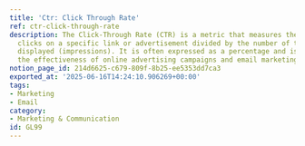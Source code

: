 ```yaml
---
title: 'Ctr: Click Through Rate'
ref: ctr-click-through-rate
description: The Click-Through Rate (CTR) is a metric that measures the number of
  clicks on a specific link or advertisement divided by the number of times it was
  displayed (impressions). It is often expressed as a percentage and is used to evaluate
  the effectiveness of online advertising campaigns and email marketing efforts.
notion_page_id: 214d6625-c679-809f-8b25-ee5353dd7ca3
exported_at: '2025-06-16T14:24:10.906269+00:00'
tags:
- Marketing
- Email
category:
- Marketing & Communication
id: GL99
---
```


